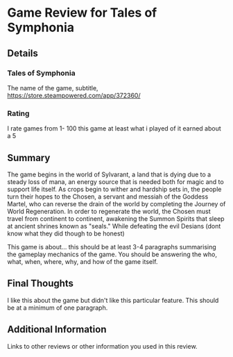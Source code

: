 # Game Review for Tales of Symphonia

## Details

### Tales of Symphonia
The name of the game, subtitle, https://store.steampowered.com/app/372360/

### Rating
I rate games from 1- 100 this game at least what i played of it earned about a 5

## Summary
The game begins in the world of Sylvarant, a land that is dying due to a steady loss of mana, an energy source that is needed both for magic and to support life itself. As crops begin to wither and hardship sets in, the people turn their hopes to the Chosen, a servant and messiah of the Goddess Martel, who can reverse the drain of the world by completing the Journey of World Regeneration. In order to regenerate the world, the Chosen must travel from continent to continent, awakening the Summon Spirits that sleep at ancient shrines known as "seals." While defeating the evil Desians (dont know what they did though to be honest)

This game is about... this should be at least 3-4 paragraphs summarising the gameplay mechanics of the game. You should be answering the who, what, when, where, why, and how of the game itself.

## Final Thoughts
I like this about the game but didn't like this particular feature. This should be at a minimum of one paragraph.

## Additional Information
Links to other reviews or other information you used in this review.
